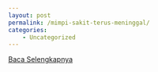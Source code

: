 ```yaml
---
layout: post
permalink: /mimpi-sakit-terus-meninggal/
categories:
    - Uncategorized
---
```


[Baca Selengkapnya](/04)